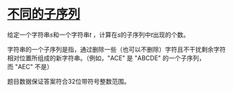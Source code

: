 # [不同的子序列](https://leetcode-cn.com/problems/distinct-subsequences/)

给定一个字符串$s$和一个字符串$t$ ，计算在$s$的子序列中$t$出现的个数。

字符串的一个子序列是指，通过删除一些（也可以不删除）字符且不干扰剩余字符相对位置所组成的新字符串。（例如，"ACE" 是 "ABCDE" 的一个子序列，而 "AEC" 不是）

题目数据保证答案符合$32$位带符号整数范围。
